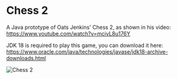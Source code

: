 # Chess 2
A Java prototype of Oats Jenkins' Chess 2, as shown in his video:
https://www.youtube.com/watch?v=mcivL8u176Y

JDK 18 is required to play this game, you can download it here: https://www.oracle.com/java/technologies/javase/jdk18-archive-downloads.html

![Chess 2](https://i.imgur.com/2ucLU2H.png)
